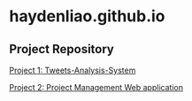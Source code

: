 # haydenliao.github.io
## Project Repository

[Project 1: Tweets-Analysis-System](https://github.com/HaydenLiao/Tweets-Analysis-System)

[Project 2: Project Management Web application](https://github.com/HaydenLiao/Spring-Boot-React)


